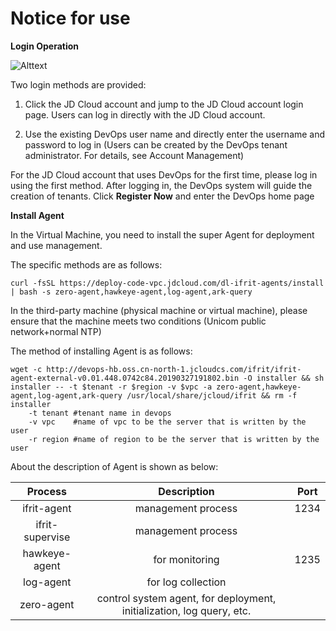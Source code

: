 # Notice for use


**Login Operation**

![Alttext](https://github.com/jdcloudcom/cn/blob/DevOps/image/DevOps/Operation32.png)

Two login methods are provided:

1) Click the JD Cloud account and jump to the JD Cloud account login page. Users can log in directly with the JD Cloud account.

2) Use the existing DevOps user name and directly enter the username and password to log in (Users can be created by the DevOps tenant administrator. For details, see Account Management)

For the JD Cloud account that uses DevOps for the first time, please log in using the first method. After logging in, the DevOps system will guide the creation of tenants. Click **Register Now** and enter the DevOps home page


**Install Agent**

In the Virtual Machine, you need to install the super Agent for deployment and use management.

The specific methods are as follows:

```
curl -fsSL https://deploy-code-vpc.jdcloud.com/dl-ifrit-agents/install | bash -s zero-agent,hawkeye-agent,log-agent,ark-query
```

In the third-party machine (physical machine or virtual machine), please ensure that the machine meets two conditions (Unicom public network+normal NTP)

The method of installing Agent is as follows:

```
wget -c http://devops-hb.oss.cn-north-1.jcloudcs.com/ifrit/ifrit-agent-external-v0.01.448.0742c84.20190327191802.bin -O installer && sh installer -- -t $tenant -r $region -v $vpc -a zero-agent,hawkeye-agent,log-agent,ark-query /usr/local/share/jcloud/ifrit && rm -f installer
    -t tenant #tenant name in devops
    -v vpc    #name of vpc to be the server that is written by the user
    -r region #name of region to be the server that is written by the user
```

About the description of Agent is shown as below:

| Process      |   Description  | Port  |
| :--------: | :--------:|:--------:|
| ifrit-agent  | management process |  1234 |
| ifrit-supervise  | management process |  |
| hawkeye-agent  | for monitoring |  1235 |
| log-agent  | for log collection |   |
| zero-agent  | control system agent, for deployment, initialization, log query, etc. |   |
